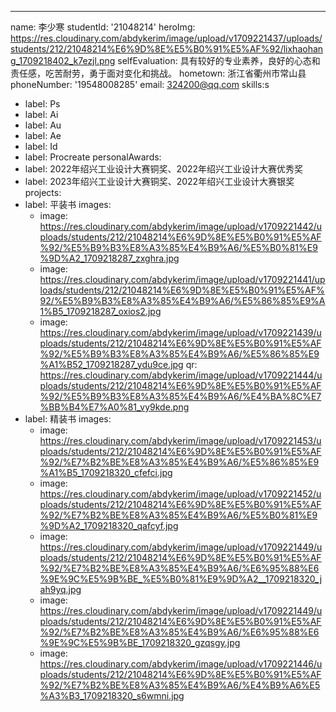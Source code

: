 ---
name: 李少寒
studentId: '21048214'
heroImg: https://res.cloudinary.com/abdykerim/image/upload/v1709221437/uploads/students/212/21048214%E6%9D%8E%E5%B0%91%E5%AF%92/lixhaohang_1709218402_k7ezjl.png
selfEvaluation: 具有较好的专业素养，良好的心态和责任感，吃苦耐劳，勇于面对变化和挑战。
hometown: 浙江省衢州市常山县
phoneNumber: '19548008285'
email: 324200@qq.com
skills:s
  - label: Ps
  - label: Ai
  - label: Au
  - label: Ae
  - label: Id
  - label: Procreate
personalAwards:
  - label: 2022年绍兴工业设计大赛铜奖、2022年绍兴工业设计大赛优秀奖
  - label: 2023年绍兴工业设计大赛铜奖、2022年绍兴工业设计大赛银奖
projects:
  - label: 平装书
    images:
      - image: https://res.cloudinary.com/abdykerim/image/upload/v1709221442/uploads/students/212/21048214%E6%9D%8E%E5%B0%91%E5%AF%92/%E5%B9%B3%E8%A3%85%E4%B9%A6/%E5%B0%81%E9%9D%A2_1709218287_zxghra.jpg
      - image: https://res.cloudinary.com/abdykerim/image/upload/v1709221441/uploads/students/212/21048214%E6%9D%8E%E5%B0%91%E5%AF%92/%E5%B9%B3%E8%A3%85%E4%B9%A6/%E5%86%85%E9%A1%B5_1709218287_oxios2.jpg
      - image: https://res.cloudinary.com/abdykerim/image/upload/v1709221439/uploads/students/212/21048214%E6%9D%8E%E5%B0%91%E5%AF%92/%E5%B9%B3%E8%A3%85%E4%B9%A6/%E5%86%85%E9%A1%B52_1709218287_ydu9ce.jpg
    qr: https://res.cloudinary.com/abdykerim/image/upload/v1709221444/uploads/students/212/21048214%E6%9D%8E%E5%B0%91%E5%AF%92/%E5%B9%B3%E8%A3%85%E4%B9%A6/%E4%BA%8C%E7%BB%B4%E7%A0%81_vy9kde.png
  - label: 精装书
    images:
      - image: https://res.cloudinary.com/abdykerim/image/upload/v1709221453/uploads/students/212/21048214%E6%9D%8E%E5%B0%91%E5%AF%92/%E7%B2%BE%E8%A3%85%E4%B9%A6/%E5%86%85%E9%A1%B5_1709218320_cfefci.jpg
      - image: https://res.cloudinary.com/abdykerim/image/upload/v1709221452/uploads/students/212/21048214%E6%9D%8E%E5%B0%91%E5%AF%92/%E7%B2%BE%E8%A3%85%E4%B9%A6/%E5%B0%81%E9%9D%A2_1709218320_qafcyf.jpg
      - image: https://res.cloudinary.com/abdykerim/image/upload/v1709221449/uploads/students/212/21048214%E6%9D%8E%E5%B0%91%E5%AF%92/%E7%B2%BE%E8%A3%85%E4%B9%A6/%E6%95%88%E6%9E%9C%E5%9B%BE_%E5%B0%81%E9%9D%A2__1709218320_jah9yq.jpg
      - image: https://res.cloudinary.com/abdykerim/image/upload/v1709221449/uploads/students/212/21048214%E6%9D%8E%E5%B0%91%E5%AF%92/%E7%B2%BE%E8%A3%85%E4%B9%A6/%E6%95%88%E6%9E%9C%E5%9B%BE_1709218320_gzqsgy.jpg
      - image: https://res.cloudinary.com/abdykerim/image/upload/v1709221446/uploads/students/212/21048214%E6%9D%8E%E5%B0%91%E5%AF%92/%E7%B2%BE%E8%A3%85%E4%B9%A6/%E4%B9%A6%E5%A3%B3_1709218320_s6wmni.jpg
